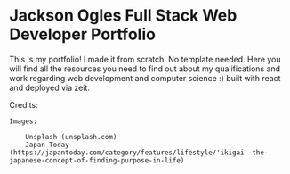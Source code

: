
# Jackson Ogles Full Stack Web Developer Portfolio

This is my portfolio! I made it from scratch. No template needed. Here you will find all the 
resources you need to find out about my qualifications and work regarding web development 
and computer science :) built with react and deployed via zeit.

Credits:

	Images:
	
		Unsplash (unsplash.com)
		Japan Today (https://japantoday.com/category/features/lifestyle/'ikigai'-the-japanese-concept-of-finding-purpose-in-life)


